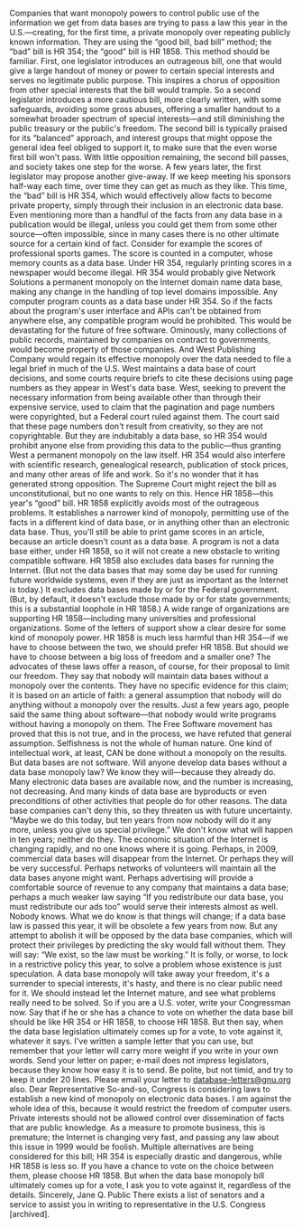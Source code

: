 Companies that want monopoly powers to control public use of the information we get from data bases are trying to pass a law this year in the U.S.—creating, for the first time, a private monopoly over repeating publicly known information. They are using the “good bill, bad bill” method; the “bad” bill is HR 354; the “good” bill is HR 1858. This method should be familiar. First, one legislator introduces an outrageous bill, one that would give a large handout of money or power to certain special interests and serves no legitimate public purpose. This inspires a chorus of opposition from other special interests that the bill would trample. So a second legislator introduces a more cautious bill, more clearly written, with some safeguards, avoiding some gross abuses, offering a smaller handout to a somewhat broader spectrum of special interests—and still diminishing the public treasury or the public's freedom. The second bill is typically praised for its “balanced” approach, and interest groups that might oppose the general idea feel obliged to support it, to make sure that the even worse first bill won't pass. With little opposition remaining, the second bill passes, and society takes one step for the worse. A few years later, the first legislator may propose another give-away. If we keep meeting his sponsors half-way each time, over time they can get as much as they like. This time, the “bad” bill is HR 354, which would effectively allow facts to become private property, simply through their inclusion in an electronic data base. Even mentioning more than a handful of the facts from any data base in a publication would be illegal, unless you could get them from some other source—often impossible, since in many cases there is no other ultimate source for a certain kind of fact. Consider for example the scores of professional sports games. The score is counted in a computer, whose memory counts as a data base. Under HR 354, regularly printing scores in a newspaper would become illegal. HR 354 would probably give Network Solutions a permanent monopoly on the Internet domain name data base, making any change in the handling of top level domains impossible. Any computer program counts as a data base under HR 354. So if the facts about the program's user interface and APIs can't be obtained from anywhere else, any compatible program would be prohibited. This would be devastating for the future of free software. Ominously, many collections of public records, maintained by companies on contract to governments, would become property of those companies. And West Publishing Company would regain its effective monopoly over the data needed to file a legal brief in much of the U.S. West maintains a data base of court decisions, and some courts require briefs to cite these decisions using page numbers as they appear in West's data base. West, seeking to prevent the necessary information from being available other than through their expensive service, used to claim that the pagination and page numbers were copyrighted, but a Federal court ruled against them. The court said that these page numbers don't result from creativity, so they are not copyrightable. But they are indubitably a data base, so HR 354 would prohibit anyone else from providing this data to the public—thus granting West a permanent monopoly on the law itself. HR 354 would also interfere with scientific research, genealogical research, publication of stock prices, and many other areas of life and work. So it's no wonder that it has generated strong opposition. The Supreme Court might reject the bill as unconstitutional, but no one wants to rely on this. Hence HR 1858—this year's “good” bill. HR 1858 explicitly avoids most of the outrageous problems. It establishes a narrower kind of monopoly, permitting use of the facts in a different kind of data base, or in anything other than an electronic data base. Thus, you'll still be able to print game scores in an article, because an article doesn't count as a data base. A program is not a data base either, under HR 1858, so it will not create a new obstacle to writing compatible software. HR 1858 also excludes data bases for running the Internet. (But not the data bases that may some day be used for running future worldwide systems, even if they are just as important as the Internet is today.) It excludes data bases made by or for the Federal government. (But, by default, it doesn't exclude those made by or for state governments; this is a substantial loophole in HR 1858.) A wide range of organizations are supporting HR 1858—including many universities and professional organizations. Some of the letters of support show a clear desire for some kind of monopoly power. HR 1858 is much less harmful than HR 354—if we have to choose between the two, we should prefer HR 1858. But should we have to choose between a big loss of freedom and a smaller one? The advocates of these laws offer a reason, of course, for their proposal to limit our freedom. They say that nobody will maintain data bases without a monopoly over the contents. They have no specific evidence for this claim; it is based on an article of faith: a general assumption that nobody will do anything without a monopoly over the results. Just a few years ago, people said the same thing about software—that nobody would write programs without having a monopoly on them. The Free Software movement has proved that this is not true, and in the process, we have refuted that general assumption. Selfishness is not the whole of human nature. One kind of intellectual work, at least, CAN be done without a monopoly on the results. But data bases are not software. Will anyone develop data bases without a data base monopoly law? We know they will—because they already do. Many electronic data bases are available now, and the number is increasing, not decreasing. And many kinds of data base are byproducts or even preconditions of other activities that people do for other reasons. The data base companies can't deny this, so they threaten us with future uncertainty. “Maybe we do this today, but ten years from now nobody will do it any more, unless you give us special privilege.” We don't know what will happen in ten years; neither do they. The economic situation of the Internet is changing rapidly, and no one knows where it is going. Perhaps, in 2009, commercial data bases will disappear from the Internet. Or perhaps they will be very successful. Perhaps networks of volunteers will maintain all the data bases anyone might want. Perhaps advertising will provide a comfortable source of revenue to any company that maintains a data base; perhaps a much weaker law saying “If you redistribute our data base, you must redistribute our ads too” would serve their interests almost as well. Nobody knows. What we do know is that things will change; if a data base law is passed this year, it will be obsolete a few years from now. But any attempt to abolish it will be opposed by the data base companies, which will protect their privileges by predicting the sky would fall without them. They will say: “We exist, so the law must be working.” It is folly, or worse, to lock in a restrictive policy this year, to solve a problem whose existence is just speculation. A data base monopoly will take away your freedom, it's a surrender to special interests, it's hasty, and there is no clear public need for it. We should instead let the Internet mature, and see what problems really need to be solved. So if you are a U.S. voter, write your Congressman now. Say that if he or she has a chance to vote on whether the data base bill should be like HR 354 or HR 1858, to choose HR 1858. But then say, when the data base legislation ultimately comes up for a vote, to vote against it, whatever it says. I've written a sample letter that you can use, but remember that your letter will carry more weight if you write in your own words. Send your letter on paper; e-mail does not impress legislators, because they know how easy it is to send. Be polite, but not timid, and try to keep it under 20 lines. Please email your letter to <database-letters@gnu.org> also. Dear Representative So-and-so, Congress is considering laws to establish a new kind of monopoly on electronic data bases. I am against the whole idea of this, because it would restrict the freedom of computer users. Private interests should not be allowed control over dissemination of facts that are public knowledge. As a measure to promote business, this is premature; the Internet is changing very fast, and passing any law about this issue in 1999 would be foolish. Multiple alternatives are being considered for this bill; HR 354 is especially drastic and dangerous, while HR 1858 is less so. If you have a chance to vote on the choice between them, please choose HR 1858. But when the data base monopoly bill ultimately comes up for a vote, I ask you to vote against it, regardless of the details. Sincerely, Jane Q. Public There exists a list of senators and a service to assist you in writing to representative in the U.S. Congress [archived].